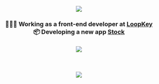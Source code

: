 <p align="center">
<img src="https://i.imgur.com/w85qGyZ.jpg" />
 </p>
 
 <h3 align="center">
   👩🏻‍💻  Working as a front-end developer at <a href="https://github.com/loopkeybr"> LoopKey </a><br>
   📦 Developing a new app <a href="https://unbarqdsw.github.io/2020.1_G12_Stock/#/"> Stock </a>
  <h3>
  
  
<p align="center">
  <img src="https://github-readme-stats.vercel.app/api?username=sofiapatrocinio&show_icons=true&include_all_commits=true&theme=vue-dark" />
</p>
<br>
<p align="center">
<img src="https://i.imgur.com/eYokR92.jpg" />
 </p>

